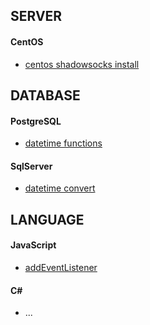 
## SERVER
#### CentOS
+ [centos shadowsocks install](https://github.com/lozye/lozye.github.io/blob/master/doc/centosshadowsockslibev.sh)



## DATABASE
#### PostgreSQL
+ [datetime functions](https://www.postgresql.org/docs/9.3/functions-datetime.html)

#### SqlServer
+ [datetime convert](doc/sqlserverconvert)



## LANGUAGE
#### JavaScript
+ [addEventListener](doc/jsevent)

#### C#
+ ...

